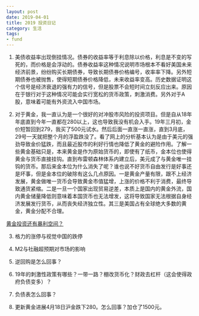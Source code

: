 ```yaml
---
layout: post
date: 2019-04-01
title: 2019 投资日记
category: 生活
tags:
- fund
---
```


1. 美债收益率出现倒挂情况。债券的收益率等于利息除以价格，利息是不变的写死的，而价格是会浮动的。债券收益率这种情况说明市场根本不看好美国未来经济前景，纷纷购买长期债券，导致长期债券价格编号，收率率下降。另外短期债券也被抛售，使得短期债券价格降低，未来收益率变高。历史数据证明这个信号是经济衰退的强有力的信号，但是股票不会短时间立刻反应出来。原因在于银行对于这种情况可能会实行宽松的货币政策，刺激消费。另外对于A股，意味着可能有外资流入中国市场。

<!-- more -->

2. 对于黄金，我一直认为是一个很好的对冲股市风险的投资项目。但是自从18年年底直到今年一直都在280以上，这也导致我没有机会入手。19年三月初，金价短暂回到279，我买了500元试水。然后后面一直涨一直涨，直到3月底，29号一天就把整个月的浮盈跌没了。看了网上的分析基本认为是由于美元的强劲导致金价猛跌，而且最近股市的利好行情也降低了黄金的避险作用。了解一些黄金基础只是，本来黄金是作为原始货币的，即使有了纸币，金本位也使得黄金与货币直接挂钩。直到布雷顿森林体系内建立后，美元成了与黄金唯一挂钩的货币。那后来金本位为什么消失了呢？谁也说不好货币自由发行是好事还是坏事，但是金本位的破除有这么几点原因。一是黄金产量有限，跟不上经济发展，黄金做唯一货币会导致黄金市值猛增，上涨的价格不利于消费，最终导致通货紧缩。二是一旦一个国家出现贸易逆差，本质上是国内的黄金外流，国内黄金储量降低则意味着本国货币也无法增发，这将导致国家无法根据自身经济发展发行货币，从而丧失经济独立性。其三是美国占有全球绝大多数的黄金，黄金分配不合理。



[黄金投资还有暴利空间？](https://mp.weixin.qq.com/s?__biz=MzA3MDk1MjA3Nw==&mid=2651813367&idx=1&sn=bbba486bfa7ccf56af608bc08ccc8f34&chksm=84cf2015b3b8a9035b0279a0efda2f49ad9472917fc45024b11fbfe72593412936e9b918ab59&scene=4&subscene=126&ascene=0&devicetype=android-28&version=2700033b&nettype=WIFI&abtest_cookie=BQABAAgACgALABIAEwAGAJ2GHgAklx4AVpkeANCZHgDZmR4A3JkeAAAA&lang=zh_CN&pass_ticket=G305Uhey2A6vgRO6Js3W7eOBYr%2B9zApC0g7A7zNaf6eGwgpuadIjZIqQtu61fiZa&wx_header=1)

3. 格力的涨停与视觉中国的跌停

4. M2与社融超预期对市场的影响

5. 逆回购是怎么回事？

6. 19年的刺激性政策有哪些？一带一路？棚改货币化？财政去杠杆（这会使得政府负债变多）？

7. 负债表怎么回事？

8. 更新黄金进展4月18日沪金跌下280。怎么回事？加仓了1500元。
